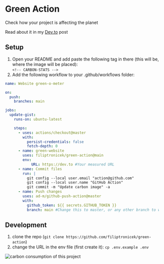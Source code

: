 # Green Action
Check how your project is affecting the planet

Read about it in my [Dev.to](https://dev.to/filiptronicek/check-how-green-your-web-project-is-52c9) post

## Setup
1. Open your README and add paste the following tag in there (this will be, where the image will be placed):  
`<!-- CARBON-STATS -->`
1. Add the following workflow to your .github/workflows folder:
```yaml
name: Website green-o-meter

on:
  push:
    branches: main

jobs:
  update-gist:
    runs-on: ubuntu-latest

    steps:
      - uses: actions/checkout@master
        with:
          persist-credentials: false 
          fetch-depth: 0
      - name: green-website
        uses: filiptronicek/green-action@main
        env:
            URL: https://dev.to #Your measured URL
      - name: Commit files
        run: |
          git config --local user.email "action@github.com"
          git config --local user.name "GitHub Action"
          git commit -m "Update carbon image" -a
      - name: Push changes
        uses: ad-m/github-push-action@master
        with:
          github_token: ${{ secrets.GITHUB_TOKEN }}
          branch: main #Change this to master, or any other branch to which the changes should be pushed
```
## Development
1. clone the repo (`git clone https://github.com/filiptronicek/green-action`)
1. change the URL in the env file (first create it): `cp .env.example .env`


![carbon consumption of this project](https://green-action.vercel.app/api/card?p=78)
